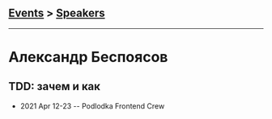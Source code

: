 ## [Events](../README.md) > [Speakers](../speakers.md)
---

# Александр Беспоясов

## TDD: зачем и как
- 2021 Apr 12-23 -- Podlodka Frontend Crew    
